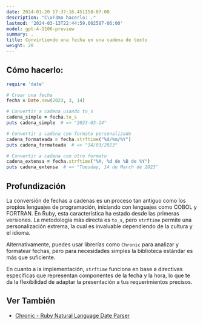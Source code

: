 ```yaml
---
date: 2024-01-20 17:37:16.451158-07:00
description: "C\xF3mo hacerlo: ."
lastmod: '2024-03-13T22:44:59.602587-06:00'
model: gpt-4-1106-preview
summary: .
title: Convirtiendo una fecha en una cadena de texto
weight: 28
---
```


## Cómo hacerlo:
```Ruby
require 'date'

# Crear una fecha
fecha = Date.new(2023, 3, 14)

# Convertir a cadena usando to_s
cadena_simple = fecha.to_s
puts cadena_simple  # => "2023-03-14"

# Convertir a cadena con formato personalizado
cadena_formateada = fecha.strftime("%d/%m/%Y")
puts cadena_formateada  # => "14/03/2023"

# Convertir a cadena con otro formato
cadena_extensa = fecha.strftime("%A, %d de %B de %Y")
puts cadena_extensa  # => "Tuesday, 14 de March de 2023"
```

## Profundización
La conversión de fechas a cadenas es un proceso tan antiguo como los propios lenguajes de programación, iniciando con lenguajes como COBOL y FORTRAN. En Ruby, esta característica ha estado desde las primeras versiones. La metodología más directa es `to_s`, pero `strftime` permite una personalización extrema, la cual es invaluable dependiendo de la cultura y el idioma.

Alternativamente, puedes usar librerías como `Chronic` para analizar y formatear fechas, pero para necesidades simples la biblioteca estándar es más que suficiente.

En cuanto a la implementación, `strftime` funciona en base a directivas específicas que representan componentes de la fecha y la hora, lo que te da la flexibilidad de adaptar la presentación a tus requerimientos precisos.

## Ver También
- [Chronic - Ruby Natural Language Date Parser](https://github.com/mojombo/chronic)
